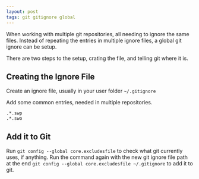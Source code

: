 ```yaml
---
layout: post
tags: git gitignore global
---
```


When working with multiple git repositories, all needing to ignore the same files. Instead of repeating<!--more--> the entries in multiple ignore files, a global git ignore can be setup.

There are two steps to the setup, crating the file, and telling git where it is. 

## Creating the Ignore File
Create an ignore file, usually in your user folder	 `~/.gitignore`

Add some common entries, needed in multiple repositories. 

```
.*.swp
.*.swo
```

## Add it to Git
Run `git config --global core.excludesfile` to check what git currently uses, if anything. Run the command again with the new git ignore file path at the end `git config --global core.excludesfile ~/.gitignore` to add it to git.

